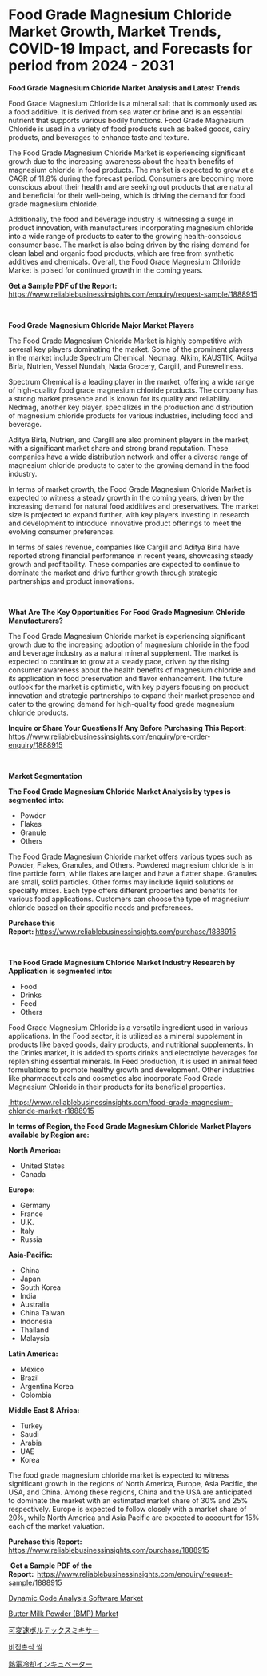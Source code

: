 <p><h1>Food Grade Magnesium Chloride Market Growth, Market Trends, COVID-19 Impact, and Forecasts for period from 2024 - 2031</h1></p><p><strong>Food Grade Magnesium Chloride Market Analysis and Latest Trends</strong></p>
<p><p>Food Grade Magnesium Chloride is a mineral salt that is commonly used as a food additive. It is derived from sea water or brine and is an essential nutrient that supports various bodily functions. Food Grade Magnesium Chloride is used in a variety of food products such as baked goods, dairy products, and beverages to enhance taste and texture.</p><p>The Food Grade Magnesium Chloride Market is experiencing significant growth due to the increasing awareness about the health benefits of magnesium chloride in food products. The market is expected to grow at a CAGR of 11.8% during the forecast period. Consumers are becoming more conscious about their health and are seeking out products that are natural and beneficial for their well-being, which is driving the demand for food grade magnesium chloride.</p><p>Additionally, the food and beverage industry is witnessing a surge in product innovation, with manufacturers incorporating magnesium chloride into a wide range of products to cater to the growing health-conscious consumer base. The market is also being driven by the rising demand for clean label and organic food products, which are free from synthetic additives and chemicals. Overall, the Food Grade Magnesium Chloride Market is poised for continued growth in the coming years.</p></p>
<p><strong>Get a Sample PDF of the Report:&nbsp;</strong> <a href="https://www.reliablebusinessinsights.com/enquiry/request-sample/1888915">https://www.reliablebusinessinsights.com/enquiry/request-sample/1888915</a></p>
<p>&nbsp;</p>
<p><strong>Food Grade Magnesium Chloride Major Market Players</strong></p>
<p><p>The Food Grade Magnesium Chloride Market is highly competitive with several key players dominating the market. Some of the prominent players in the market include Spectrum Chemical, Nedmag, Alkim, KAUSTIK, Aditya Birla, Nutrien, Vessel Nundah, Nada Grocery, Cargill, and Purewellness.</p><p>Spectrum Chemical is a leading player in the market, offering a wide range of high-quality food grade magnesium chloride products. The company has a strong market presence and is known for its quality and reliability. Nedmag, another key player, specializes in the production and distribution of magnesium chloride products for various industries, including food and beverage.</p><p>Aditya Birla, Nutrien, and Cargill are also prominent players in the market, with a significant market share and strong brand reputation. These companies have a wide distribution network and offer a diverse range of magnesium chloride products to cater to the growing demand in the food industry.</p><p>In terms of market growth, the Food Grade Magnesium Chloride Market is expected to witness a steady growth in the coming years, driven by the increasing demand for natural food additives and preservatives. The market size is projected to expand further, with key players investing in research and development to introduce innovative product offerings to meet the evolving consumer preferences.</p><p>In terms of sales revenue, companies like Cargill and Aditya Birla have reported strong financial performance in recent years, showcasing steady growth and profitability. These companies are expected to continue to dominate the market and drive further growth through strategic partnerships and product innovations.</p></p>
<p>&nbsp;</p>
<p><strong>What Are The Key Opportunities For Food Grade Magnesium Chloride Manufacturers?</strong></p>
<p><p>The Food Grade Magnesium Chloride market is experiencing significant growth due to the increasing adoption of magnesium chloride in the food and beverage industry as a natural mineral supplement. The market is expected to continue to grow at a steady pace, driven by the rising consumer awareness about the health benefits of magnesium chloride and its application in food preservation and flavor enhancement. The future outlook for the market is optimistic, with key players focusing on product innovation and strategic partnerships to expand their market presence and cater to the growing demand for high-quality food grade magnesium chloride products.</p></p>
<p><strong>Inquire or Share Your Questions If Any Before Purchasing This Report:</strong> <a href="https://www.reliablebusinessinsights.com/enquiry/pre-order-enquiry/1888915">https://www.reliablebusinessinsights.com/enquiry/pre-order-enquiry/1888915</a></p>
<p>&nbsp;</p>
<p><strong>Market Segmentation</strong></p>
<p><strong>The Food Grade Magnesium Chloride Market Analysis by types is segmented into:</strong></p>
<p><ul><li>Powder</li><li>Flakes</li><li>Granule</li><li>Others</li></ul></p>
<p><p>The Food Grade Magnesium Chloride market offers various types such as Powder, Flakes, Granules, and Others. Powdered magnesium chloride is in fine particle form, while flakes are larger and have a flatter shape. Granules are small, solid particles. Other forms may include liquid solutions or specialty mixes. Each type offers different properties and benefits for various food applications. Customers can choose the type of magnesium chloride based on their specific needs and preferences.</p></p>
<p><strong>Purchase this Report:&nbsp;</strong><a href="https://www.reliablebusinessinsights.com/purchase/1888915">https://www.reliablebusinessinsights.com/purchase/1888915</a></p>
<p>&nbsp;</p>
<p><strong>The Food Grade Magnesium Chloride Market Industry Research by Application is segmented into:</strong></p>
<p><ul><li>Food</li><li>Drinks</li><li>Feed</li><li>Others</li></ul></p>
<p><p>Food Grade Magnesium Chloride is a versatile ingredient used in various applications. In the Food sector, it is utilized as a mineral supplement in products like baked goods, dairy products, and nutritional supplements. In the Drinks market, it is added to sports drinks and electrolyte beverages for replenishing essential minerals. In Feed production, it is used in animal feed formulations to promote healthy growth and development. Other industries like pharmaceuticals and cosmetics also incorporate Food Grade Magnesium Chloride in their products for its beneficial properties.</p></p>
<p><a href="https://www.reliablebusinessinsights.com/food-grade-magnesium-chloride-market-r1888915">&nbsp;https://www.reliablebusinessinsights.com/food-grade-magnesium-chloride-market-r1888915</a></p>
<p><strong>In terms of Region, the Food Grade Magnesium Chloride Market Players available by Region are:</strong></p>
<p>
    <p> <strong> North America: </strong>
        <ul>
            <li>United States</li>
            <li>Canada</li>
        </ul>
        </p> 
    <p> <strong> Europe: </strong>
        <ul>
            <li>Germany</li>
            <li>France</li>
            <li>U.K.</li>
            <li>Italy</li>
            <li>Russia</li>
        </ul>
        </p> 
    <p> <strong> Asia-Pacific: </strong>
        <ul>
            <li>China</li>
            <li>Japan</li>
            <li>South Korea</li>
            <li>India</li>
            <li>Australia</li>
            <li>China Taiwan</li>
            <li>Indonesia</li>
            <li>Thailand</li>
            <li>Malaysia</li>
        </ul>
        </p> 
    <p> <strong> Latin America: </strong>
        <ul>
            <li>Mexico</li>
            <li>Brazil</li>
            <li>Argentina Korea</li>
            <li>Colombia</li>
        </ul>
        </p> 
    <p> <strong> Middle East & Africa: </strong>
        <ul>
            <li>Turkey</li>
            <li>Saudi</li>
            <li>Arabia</li>
            <li>UAE</li>
            <li>Korea</li>
        </ul>
    </p>
    </p>
<p><p>The food grade magnesium chloride market is expected to witness significant growth in the regions of North America, Europe, Asia Pacific, the USA, and China. Among these regions, China and the USA are anticipated to dominate the market with an estimated market share of 30% and 25% respectively. Europe is expected to follow closely with a market share of 20%, while North America and Asia Pacific are expected to account for 15% each of the market valuation.</p></p>
<p><strong>Purchase this Report: </strong><a href="https://www.reliablebusinessinsights.com/purchase/1888915">https://www.reliablebusinessinsights.com/purchase/1888915</a></p>
<p>&nbsp;<strong>Get a Sample PDF of the Report:&nbsp;&nbsp;</strong><a href="https://www.reliablebusinessinsights.com/enquiry/request-sample/1888915">https://www.reliablebusinessinsights.com/enquiry/request-sample/1888915</a></p>
<p><strong></strong></p>
<p><p><a href="https://github.com/lubmix/Market-Research-Report-List-3/blob/main/dynamic-code-analysis-software-market.md">Dynamic Code Analysis Software Market</a></p><p><a href="https://github.com/Hazelklievgspy6vdcsmu106w/Market-Research-Report-List-2/blob/main/butter-milk-powder-bmp-market.md">Butter Milk Powder (BMP) Market</a></p><p><a href="https://github.com/ksxzwxabcuynh011/Market-Research-Report-List-2/blob/main/4648126115261.md">可変速ボルテックスミキサー</a></p><p><a href="https://github.com/admichael111/Market-Research-Report-List-1/blob/main/6599352108179.md">비접촉식 씰</a></p><p><a href="https://github.com/NikitaBruen/Market-Research-Report-List-1/blob/main/6178550115260.md">熱電冷却インキュベーター</a></p></p>